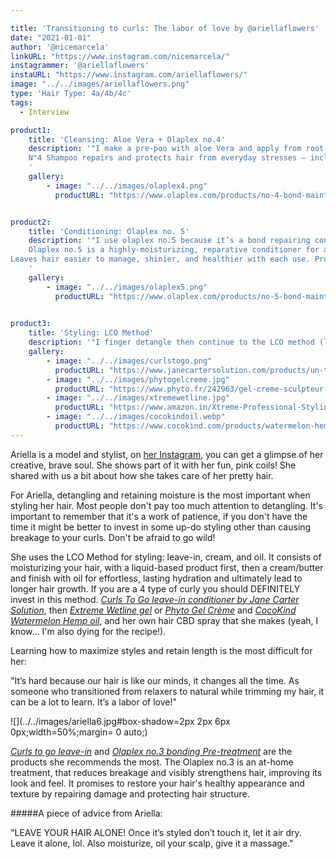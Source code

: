 ```yaml
---

title: 'Transitioning to curls: The labor of love by @ariellaflowers'
date: "2021-01-01"
author: '@nicemarcela' 
linkURL: "https://www.instagram.com/nicemarcela/"
instagrammer: '@ariellaflowers'
instaURL: "https://www.instagram.com/ariellaflowers/"
image: "../../images/ariellaflowers.png"
type: 'Hair Type: 4a/4b/4c'
tags:
  - Interview

product1: 
    title: 'Cleansing: Aloe Vera + Olaplex no.4'
    description: '"I make a pre-poo with aloe Vera and apply from root to ends, let sit for 30-1hr. Currently, my hair is bleached so I use Olaplex no.4 and shampoo 1-2 times every other week."
    N°4 Shampoo repairs and protects hair from everyday stresses — including damaged hair, split ends, and frizz — by re-linking broken bonds. Leaves hair easier to manage, shinier, and healthier with each use. N°4 is color-safe and proven to reduce breakage and strengthen all types of hair.
    '
    gallery:
        - image: "../../images/olaplex4.png"
          productURL: "https://www.olaplex.com/products/no-4-bond-maintenance-shampoo-1"


product2: 
    title: 'Conditioning: Olaplex no. 5'
    description: '"I use olaplex no.5 because it’s a bond repairing conditioner and my hair is pink so it needs to be taken care of. Sometimes  I deep condition with essential oils and my fave conditioner and let it sit for 20-30 mins." 
    Olaplex no.5 is a highly-moisturizing, reparative conditioner for all hair types.
Leaves hair easier to manage, shinier, and healthier with each use. Protects and repairs damaged hair, split ends, and frizz by re-linking broken bonds.
    '
    gallery:
        - image: "../../images/olaplex5.png"
          productURL: "https://www.olaplex.com/products/no-5-bond-maintenance-conditioner"
    

product3: 
    title: 'Styling: LCO Method'
    description: '"I finger detangle then continue to the LCO method (leave-in, cream, oil) with Curls To Go leave-in conditioner by Jane Carter Solution, then Extreme Wetline gel or Phyto Gel Crème, CocoKind Watermelon Hemp oil, and my own hair CBD spray that I make."'
    gallery:
        - image: "../../images/curlstogo.png"
          productURL: "https://www.janecartersolution.com/products/un-tangle-me-weightless-leave-in-8-oz"
        - image: "../../images/phytogelcreme.jpg"
          productURL: "https://www.phyto.fr/242963/gel-creme-sculpteur-de-boucles.html"
        - image: "../../images/xtremewetline.jpg"
          productURL: "https://www.amazon.in/Xtreme-Professional-Styling-35-26-Ounce/dp/B003DCJEJK"
        - image: "../../images/cocokindoil.webp"
          productURL: "https://www.cocokind.com/products/watermelon-hemp-oil"
---
```


Ariella is a model and stylist, on [her Instagram](https://www.instagram.com/ariellaflowers/), you can get a glimpse of her creative, brave soul. She shows part of it with her fun, pink coils! She shared with us a bit about how she takes care of her pretty hair.  

For Ariella, detangling and retaining moisture is the most important when styling her hair. 
Most people don't pay too much attention to detangling. It's important to remember that it's a work of patience, if you don't have the time it might be better to invest in some up-do styling other than causing breakage to your curls. Don't be afraid to go wild!  

She uses the LCO Method for styling: leave-in, cream, and oil. It consists of moisturizing your hair, with a liquid-based product first, then a cream/butter and finish with oil for effortless, lasting hydration and ultimately lead to longer hair growth. 
If you are a 4 type of curly you should DEFINITELY invest in this method. *[Curls To Go leave-in conditioner by Jane Carter Solution](https://www.janecartersolution.com/products/un-tangle-me-weightless-leave-in-8-oz)*, then *[Extreme Wetline gel](https://www.amazon.in/Xtreme-Professional-Styling-35-26-Ounce/dp/B003DCJEJK)* or *[Phyto Gel Crème](https://www.phyto.fr/242963/gel-creme-sculpteur-de-boucles.html)* and *[CocoKind Watermelon Hemp oil](https://www.cocokind.com/products/watermelon-hemp-oil)*, and her own hair CBD spray that she makes (yeah, I know... I'm also dying for the recipe!).  

Learning how to maximize styles and retain length is the most difficult for her:

"It’s hard because our hair is like our minds, it changes all the time. As someone who transitioned from relaxers to natural while trimming my hair, it can be a lot to learn. It’s a labor of love!"

![](../../images/ariella6.jpg#box-shadow=2px 2px 6px 0px;width=50%;margin= 0 auto;)

*[Curls to go leave-in](https://www.janecartersolution.com/products/un-tangle-me-weightless-leave-in-8-oz)* and *[Olaplex no.3 bonding Pre-treatment](https://olaplex.com/products/olaplex-no-3-hair-perfector)* are the products she recommends the most. The Olaplex no.3 is an at-home treatment, that reduces breakage and visibly strengthens hair, improving its look and feel. It promises to restore your hair's healthy appearance and texture by repairing damage and protecting hair structure.

#####A piece of advice from Ariella:  


"LEAVE YOUR HAIR ALONE! Once it’s styled don’t touch it, let it air dry. Leave it alone, lol. Also moisturize, oil your scalp, give it a massage."